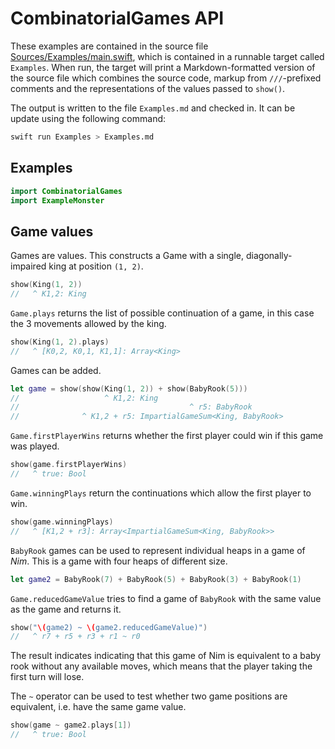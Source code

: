 <!-- Generated from file /Users/michi/Documents/Projects/Hackenbush/CombinatorialGames/Sources/Examples/main.swift -->

# CombinatorialGames API

These examples are contained in the source file [Sources/Examples/main.swift](Sources/Examples/main.swift), which is contained in a runnable target called `Examples`. When run, the target will print a Markdown-formatted version of the source file which combines the source code, markup from `///`-prefixed comments and the representations of the values passed to `show()`.

The output is written to the file `Examples.md` and checked in. It can be update using the following command:

```sh
swift run Examples > Examples.md
```

## Examples

```swift
import CombinatorialGames
import ExampleMonster
```

## Game values

Games are values. This constructs a Game with a single, diagonally-impaired king at position `(1, 2)`.
```swift
show(King(1, 2))
//   ^ K1,2: King
```

`Game.plays` returns the list of possible continuation of a game, in this case the 3 movements allowed by the king.
```swift
show(King(1, 2).plays)
//   ^ [K0,2, K0,1, K1,1]: Array<King>
```

Games can be added.
```swift
let game = show(show(King(1, 2)) + show(BabyRook(5)))
//                   ^ K1,2: King
//                                      ^ r5: BabyRook
//              ^ K1,2 + r5: ImpartialGameSum<King, BabyRook>
```

`Game.firstPlayerWins` returns whether the first player could win if this game was played.
```swift
show(game.firstPlayerWins)
//   ^ true: Bool
```

`Game.winningPlays` return the continuations which allow the first player to win.
```swift
show(game.winningPlays)
//   ^ [K1,2 + r3]: Array<ImpartialGameSum<King, BabyRook>>
```

`BabyRook` games can be used to represent individual heaps in a game of _Nim_. This is a game with four heaps of different size.
```swift
let game2 = BabyRook(7) + BabyRook(5) + BabyRook(3) + BabyRook(1)
```

`Game.reducedGameValue` tries to find a game of `BabyRook` with the same value as the game and returns it.

```swift
show("\(game2) ~ \(game2.reducedGameValue)")
//   ^ r7 + r5 + r3 + r1 ~ r0
```

The result indicates indicating that this game of Nim is equivalent to a baby rook without any available moves, which means that the player taking the first turn will lose.

The `~` operator can be used to test whether two game positions are equivalent, i.e. have the same game value.
```swift
show(game ~ game2.plays[1])
//   ^ true: Bool
```

